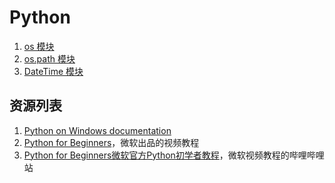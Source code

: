 # Python

1. [os 模块](./os.md)
1. [os.path 模块](./os.path.md)
1. [DateTime 模块](./datetime.md)

## 资源列表

1. [Python on Windows documentation](https://docs.microsoft.com/en-us/windows/python/)
1. [Python for Beginners](https://channel9.msdn.com/Series/Intro-to-Python-Development)，微软出品的视频教程
1. [Python for Beginners微软官方Python初学者教程](https://www.bilibili.com/video/av69042526/)，微软视频教程的哔哩哔哩站